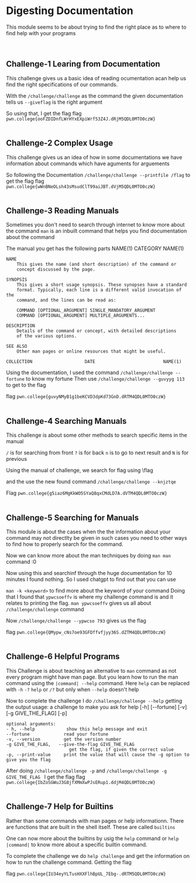 # Digesting Documentation
This module seems to be about trying to find the right place as to where to find help with your programs
<br><br><br>

## Challenge-1 Learing from Documentation
This challenge gives us a basic idea of reading ocumentation acan help us find the right specifications of our commands.

With the `/challenge/challenge` as the command the given documentation tells us `--giveflag` is the right argument

So using that, I get the flag
flag `pwn.college{ooFZDIDnfLWrHYxEXpiWrf53Z4J.dRjM5QDL0MTO0czW}`
<br><br>

## Challenge-2 Complex Usage
This challenge gives us an idea of how in some documentations we have information about commands which have aguments for arguements

So following the Documentation
`/challenge/challenge --printfile /flag` to get the flag
flag `pwn.college{wWnBNeOLsh43sMsudClT99aiJBT.dVjM5QDL0MTO0czW}`
<br><br>

## Challenge-3 Reading Manuals
Sometimes you don't need to search through internet to know more about the command
`man` is an inbuilt command that helps you find documentation about the command

The manual you get has the following parts
    NAME(1)                           CATEGORY                          NAME(1)

    NAME
	    This gives the name (and short description) of the command or
        concept discussed by the page.

    SYNOPSIS
	    This gives a short usage synopsis. These synopses have a standard
        format. Typically, each line is a different valid invocation of the
        command, and the lines can be read as:

	    COMMAND [OPTIONAL_ARGUMENT] SINGLE_MANDATORY_ARGUMENT
	    COMMAND [OPTIONAL_ARGUMENT] MULTIPLE_ARGUMENTS...

    DESCRIPTION
	    Details of the command or concept, with detailed descriptions
        of the various options.

    SEE ALSO
	    Other man pages or online resources that might be useful.

    COLLECTION                    DATE                          NAME(1)

Using the documentation, I used the command `/challenge/challenge --fortune` to know my fortune
Then use `/challenge/challenge --guvyyg 113` to get to the flag

flag `pwn.college{guvyNMyB1g1beKCVD3dpKd73GnD.dRTM4QDL0MTO0czW}`
<br><br>

## Challenge-4 Searching Manuals
This challenge is about some other methods to search specific items in the manual

`/` is for searching from front `?` is for back
`n` is to go to next result and `N` is for previous

Using the manual of challenge, we search for flag using \flag

and the use the new found command
`/challenge/challenge --knjztqe`

Flag `pwn.college{g5iaz6MgKkWO5SYaQ8qxCMdLD7A.dVTM4QDL0MTO0czW}`
<br><br>

## Challenge-5 Searching for Manuals
This module is about the cases when the the  information about your command may not directlty be given in such cases you need to other ways to find how to properly search for the command.

Now we can know more about the man techniques by doing `man man` command
:0

 Now using this and searchinf through the huge documentation for 10 minutes I found nothing. So I used chatgpt to find out that you can use

`man -k <keyword>` to find more about the keyword of your command
Doing that I found that `ypwcsoeffv` is where my challenge command is and it relates to printing the flag. `man ypwcsoeffv` gives us all about `/challenge/challenge` command

Now `/challenge/challenge --ypwcso 793` gives us the flag

flag `pwn.college{QMypw_cNs7oe93GFDffvfjyy36S.dZTM4QDL0MTO0czW}`
<br><br>

## Challenge-6 Helpful Programs
This Challenge is about teaching an alternative to `man` command as not every program might have man page.
But you learn how to run the man command using the
` |command| --help ` command. 
Here `help` can be replaced with `-h` `-?` `help` or `/?` but only when `--help` doesn't help

Now to complete the challenge I do `/challenge/challenge --help` getting the output
    usage: a challenge to make you ask for help [-h] [--fortune] [-v]
                                            [-g GIVE_THE_FLAG] [-p]

    optional arguments:
    - h, --help            show this help message and exit
    --fortune             read your fortune
    -v, --version         get the version number
    -g GIVE_THE_FLAG,   --give-the-flag GIVE_THE_FLAG
                            get the flag, if given the correct value
    -p, --print-value     print the value that will cause the -g option to
    give you the flag

After doing `/challenge/challenge -p` and `/challenge/challenge -g GIVE_THE_FLAG ` I get the flag
flag `pwn.college{IbZoSGWuJ3G8jfXMmXwPJsERup1.ddjM4QDL0MTO0czW}`
<br><br>

## Challenge-7 Help for Builtins
Rather than some commands with man pages or help informationn.
There are functions that are built in the shell itself. These are called `builtins`

One can now more about the builtins by usig the `help` command or `help |command|` to know more about a specific builtin command.

To complete the challenge we do `help challenge` and get the information on  how to run the challenge command. Getting the flag

flag `pwn.college{IU34eyYLTusHXXFlhBpUL_7Ebg-.dRTM5QDL0MTO0czW}`
<br><br> 
